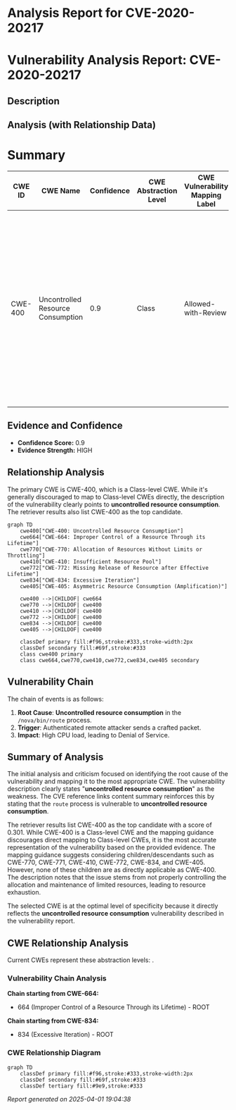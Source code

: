 # Analysis Report for CVE-2020-20217

# Vulnerability Analysis Report: CVE-2020-20217

## Description



## Analysis (with Relationship Data)

# Summary
| CWE ID | CWE Name | Confidence | CWE Abstraction Level | CWE Vulnerability Mapping Label | CWE-Vulnerability Mapping Notes |
|---|---|---|---|---|---|
| CWE-400 | Uncontrolled Resource Consumption | 0.9 | Class | Allowed-with-Review | The product does not properly control the allocation and maintenance of a limited resource, thereby enabling an actor to influence the amount of resources consumed, eventually leading to the exhaustion of available resources. |

## Evidence and Confidence

*   **Confidence Score:** 0.9
*   **Evidence Strength:** HIGH

## Relationship Analysis
The primary CWE is CWE-400, which is a Class-level CWE. While it's generally discouraged to map to Class-level CWEs directly, the description of the vulnerability clearly points to **uncontrolled resource consumption**. The retriever results also list CWE-400 as the top candidate.

```mermaid
graph TD
    cwe400["CWE-400: Uncontrolled Resource Consumption"]
    cwe664["CWE-664: Improper Control of a Resource Through its Lifetime"]
    cwe770["CWE-770: Allocation of Resources Without Limits or Throttling"]
    cwe410["CWE-410: Insufficient Resource Pool"]
    cwe772["CWE-772: Missing Release of Resource after Effective Lifetime"]
    cwe834["CWE-834: Excessive Iteration"]
    cwe405["CWE-405: Asymmetric Resource Consumption (Amplification)"]

    cwe400 -->|CHILDOF| cwe664
    cwe770 -->|CHILDOF| cwe400
    cwe410 -->|CHILDOF| cwe400
    cwe772 -->|CHILDOF| cwe400
    cwe834 -->|CHILDOF| cwe400
    cwe405 -->|CHILDOF| cwe400

    classDef primary fill:#f96,stroke:#333,stroke-width:2px
    classDef secondary fill:#69f,stroke:#333
    class cwe400 primary
    class cwe664,cwe770,cwe410,cwe772,cwe834,cwe405 secondary
```

## Vulnerability Chain
The chain of events is as follows:
1.  **Root Cause**: **Uncontrolled resource consumption** in the `/nova/bin/route` process.
2.  **Trigger**: Authenticated remote attacker sends a crafted packet.
3.  **Impact**: High CPU load, leading to Denial of Service.

## Summary of Analysis
The initial analysis and criticism focused on identifying the root cause of the vulnerability and mapping it to the most appropriate CWE. The vulnerability description clearly states "**uncontrolled resource consumption**" as the weakness. The CVE reference links content summary reinforces this by stating that the `route` process is vulnerable to **uncontrolled resource consumption**.

The retriever results list CWE-400 as the top candidate with a score of 0.301. While CWE-400 is a Class-level CWE and the mapping guidance discourages direct mapping to Class-level CWEs, it is the most accurate representation of the vulnerability based on the provided evidence. The mapping guidance suggests considering children/descendants such as CWE-770, CWE-771, CWE-410, CWE-772, CWE-834, and CWE-405. However, none of these children are as directly applicable as CWE-400. The description notes that the issue stems from not properly controlling the allocation and maintenance of limited resources, leading to resource exhaustion.

The selected CWE is at the optimal level of specificity because it directly reflects the **uncontrolled resource consumption** vulnerability described in the vulnerability report.


## CWE Relationship Analysis

Current CWEs represent these abstraction levels: .


### Vulnerability Chain Analysis

**Chain starting from CWE-664:**
- 664 (Improper Control of a Resource Through its Lifetime) - ROOT


**Chain starting from CWE-834:**
- 834 (Excessive Iteration) - ROOT



### CWE Relationship Diagram

```mermaid
graph TD
    classDef primary fill:#f96,stroke:#333,stroke-width:2px
    classDef secondary fill:#69f,stroke:#333
    classDef tertiary fill:#9e9,stroke:#333
```



*Report generated on 2025-04-01 19:04:38*

